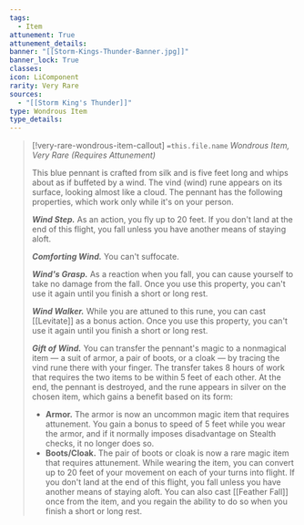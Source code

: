 ```yaml
---
tags:
  - Item
attunement: True
attunement_details: 
banner: "[[Storm-Kings-Thunder-Banner.jpg]]"
banner_lock: True
classes:
icon: LiComponent
rarity: Very Rare
sources:
  - "[[Storm King's Thunder]]"
type: Wondrous Item
type_details: 
---
```

>[!very-rare-wondrous-item-callout] `=this.file.name`
>*Wondrous Item, Very Rare (Requires Attunement)*
>
>This blue pennant is crafted from silk and is five feet long and whips about as if buffeted by a wind. The vind (wind) rune appears on its surface, looking almost like a cloud. The pennant has the following properties, which work only while it's on your person.
>
>***Wind Step.*** As an action, you fly up to 20 feet. If you don't land at the end of this flight, you fall unless you have another means of staying aloft.
>
>***Comforting Wind.*** You can't suffocate.
>
>***Wind's Grasp.*** As a reaction when you fall, you can cause yourself to take no damage from the fall. Once you use this property, you can't use it again until you finish a short or long rest.
>
>***Wind Walker.*** While you are attuned to this rune, you can cast [[Levitate]] as a bonus action. Once you use this property, you can't use it again until you finish a short or long rest.
>
>***Gift of Wind.*** You can transfer the pennant's magic to a nonmagical item — a suit of armor, a pair of boots, or a cloak — by tracing the vind rune there with your finger. The transfer takes 8 hours of work that requires the two items to be within 5 feet of each other. At the end, the pennant is destroyed, and the rune appears in silver on the chosen item, which gains a benefit based on its form:
>
>* **Armor.** The armor is now an uncommon magic item that requires attunement. You gain a bonus to speed of 5 feet while you wear the armor, and if it normally imposes disadvantage on Stealth checks, it no longer does so.
>* **Boots/Cloak.** The pair of boots or cloak is now a rare magic item that requires attunement. While wearing the item, you can convert up to 20 feet of your movement on each of your turns into flight. If you don't land at the end of this flight, you fall unless you have another means of staying aloft. You can also cast [[Feather Fall]] once from the item, and you regain the ability to do so when you finish a short or long rest.
>
>
